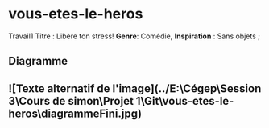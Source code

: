# vous-etes-le-heros <br>
Travail1 
Titre : Libère ton stress!
**Genre**: Comédie, 
**Inspiration** : Sans objets   ;

<h2>Diagramme<h2> 
![Texte alternatif de l'image](../E:\Cégep\Session 3\Cours de simon\Projet 1\Git\vous-etes-le-heros\diagrammeFini.jpg)
